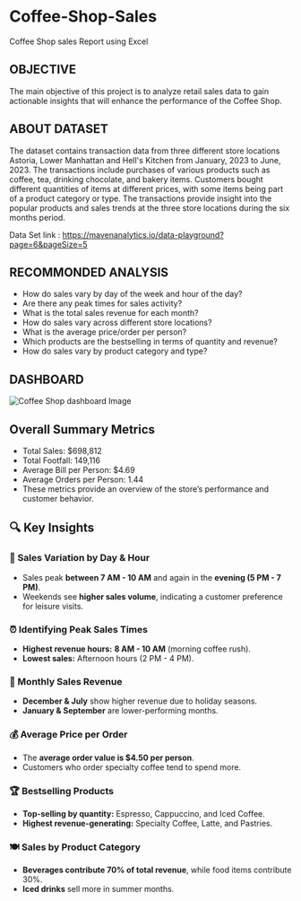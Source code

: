 # Coffee-Shop-Sales

Coffee Shop sales Report using Excel

## OBJECTIVE
The main objective of this project is to analyze retail sales data to gain actionable insights that will enhance the performance of the Coffee Shop.

## ABOUT DATASET
The dataset contains transaction data from three different store locations Astoria, Lower Manhattan and Hell's Kitchen from January, 2023 to June, 2023. The transactions include purchases of various products such as coffee, tea, drinking chocolate, and bakery items. Customers bought different quantities of items at different prices, with some items being part of a product category or type. The transactions provide insight into the popular products and sales trends at the three store locations during the six months period.

Data Set link :  https://mavenanalytics.io/data-playground?page=6&pageSize=5

## RECOMMONDED ANALYSIS
* How do sales vary by day of the week and hour of the day?
* Are there any peak times for sales activity?
* What is the total sales revenue for each month?
* How do sales vary across different store locations?
* What is the average price/order per person?
* Which products are the bestselling in terms of quantity and revenue?
* How do sales vary by product category and type?

## DASHBOARD
![Coffee Shop dashboard Image](https://github.com/rupeshkr-in/Coffee-Shop-Sales_Dashboard/blob/main/coffee_shop_sales_dashboard.png)

## Overall Summary Metrics
- Total Sales: $698,812
- Total Footfall: 149,116
- Average Bill per Person: $4.69
- Average Orders per Person: 1.44
- These metrics provide an overview of the store’s performance and customer behavior.


## 🔍 Key Insights
### 📅 Sales Variation by Day & Hour  
- Sales peak **between 7 AM - 10 AM** and again in the **evening (5 PM - 7 PM)**.
- Weekends see **higher sales volume**, indicating a customer preference for leisure visits.

### ⏰ Identifying Peak Sales Times  
- **Highest revenue hours:** **8 AM - 10 AM** (morning coffee rush).  
- **Lowest sales:** Afternoon hours (2 PM - 4 PM).  

### 📆 Monthly Sales Revenue  
- **December & July** show higher revenue due to holiday seasons.  
- **January & September** are lower-performing months.

### 💰 Average Price per Order  
- The **average order value is $4.50 per person**.  
- Customers who order specialty coffee tend to spend more.

### 🏆 Bestselling Products  
- **Top-selling by quantity:** Espresso, Cappuccino, and Iced Coffee.  
- **Highest revenue-generating:** Specialty Coffee, Latte, and Pastries.

### 🍽️ Sales by Product Category  
- **Beverages contribute 70% of total revenue**, while food items contribute 30%.  
- **Iced drinks** sell more in summer months.
